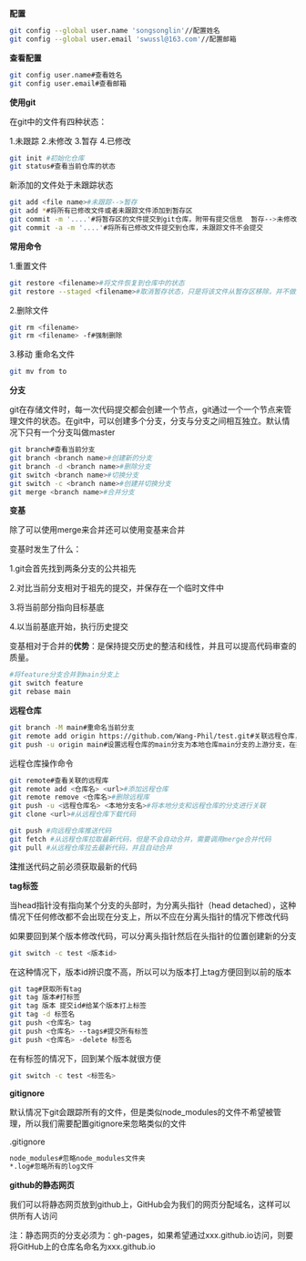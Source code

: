 **配置**

```bash
git config --global user.name 'songsonglin'//配置姓名
git config --global user.email 'swussl@163.com'//配置邮箱
```

**查看配置**

```bash
git config user.name#查看姓名
git config user.email#查看邮箱
```

**使用git**

在git中的文件有四种状态：

1.未跟踪 2.未修改 3.暂存 4.已修改

```bash
git init #初始化仓库
git status#查看当前仓库的状态
```

新添加的文件处于未跟踪状态

```bash
git add <file name>#未跟踪-->暂存
git add *#将所有已修改文件或者未跟踪文件添加到暂存区
git commit -m '....'#将暂存区的文件提交到git仓库，附带有提交信息  暂存-->未修改
git commit -a -m '....'#将所有已修改文件提交到仓库，未跟踪文件不会提交
```

**常用命令**

1.重置文件

```bash
git restore <filename>#将文件恢复到仓库中的状态
git restore --staged <filename>#取消暂存状态，只是将该文件从暂存区移除，并不做其他修改
```

2.删除文件

```bash
git rm <filename>
git rm <filename> -f#强制删除
```

3.移动 重命名文件

```bash
git mv from to  
```

**分支**

git在存储文件时，每一次代码提交都会创建一个节点，git通过一个一个节点来管理文件的状态。在git中，可以创建多个分支，分支与分支之间相互独立。默认情况下只有一个分支叫做master

```bash
git branch#查看当前分支
git branch <branch name>#创建新的分支
git branch -d <branch name>#删除分支
git switch <branch name>#切换分支
git switch -c <branch name>#创建并切换分支
git merge <branch name>#合并分支
```

**变基**

除了可以使用merge来合并还可以使用变基来合并

变基时发生了什么：

1.git会首先找到两条分支的公共祖先

2.对比当前分支相对于祖先的提交，并保存在一个临时文件中

3.将当前部分指向目标基底

4.以当前基底开始，执行历史提交

变基相对于合并的**优势**：是保持提交历史的整洁和线性，并且可以提高代码审查的质量。

```bash
#将feature分支合并到main分支上
git switch feature
git rebase main
```

**远程仓库**

```bash
git branch -M main#重命名当前分支
git remote add origin https://github.com/Wang-Phil/test.git#关联远程仓库，别名为origin
git push -u origin main#设置远程仓库的main分支为本地仓库main分支的上游分支，在提交时不需指定
```

远程仓库操作命令

```bash
git remote#查看关联的远程库
git remote add <仓库名> <url>#添加远程仓库
git remote remove <仓库名>#删除远程库
git push -u <远程仓库名> <本地分支名>#将本地分支和远程仓库的分支进行关联
git clone <url>#从远程仓库下载代码

git push #向远程仓库推送代码
git fetch #从远程仓库拉取最新代码，但是不会自动合并，需要调用merge合并代码
git pull #从远程仓库拉去最新代码，并且自动合并
```

**注**推送代码之前必须获取最新的代码

**tag标签**

当head指针没有指向某个分支的头部时，为分离头指针（head detached），这种情况下任何修改都不会出现在分支上，所以不应在分离头指针的情况下修改代码

如果要回到某个版本修改代码，可以分离头指针然后在头指针的位置创建新的分支

```bash
git switch -c test <版本id>
```

在这种情况下，版本id辨识度不高，所以可以为版本打上tag方便回到以前的版本

```bash
git tag#获取所有tag
git tag 版本#打标签
git tag 版本 提交id#给某个版本打上标签
git tag -d 标签名
git push <仓库名> tag
git push <仓库名> --tags#提交所有标签
git push <仓库名> -delete 标签名
```

在有标签的情况下，回到某个版本就很方便

```bash
git switch -c test <标签名>
```

**gitignore**

默认情况下git会跟踪所有的文件，但是类似node_modules的文件不希望被管理，所以我们需要配置gitignore来忽略类似的文件

.gitignore

```bash
node_modules#忽略node_modules文件夹
*.log#忽略所有的log文件
```

**github的静态网页**

我们可以将静态网页放到github上，GitHub会为我们的网页分配域名，这样可以供所有人访问

注：静态网页的分支必须为：gh-pages，如果希望通过xxx.github.io访问，则要将GitHub上的仓库名命名为xxx.github.io
